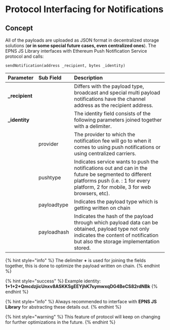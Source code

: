 # Protocol Interfacing for Notifications

## Concept

All of the payloads are uploaded as JSON format in decentralized storage solutions \(**or in some special future cases, even centralized ones**\). The EPNS JS Library interfaces with Ethereum Push Notification Service protocol and calls:

```text
sendNotification(address _recipient, bytes _identity)
```

| Parameter | Sub Field | Description |
| :--- | :--- | :--- |
| **\_recipient** |  | Differs with the payload type, broadcast and special multi payload notifications have the channel address as the recipient address. |
| **\_identity** |  | The identity field consists of the following parameters joined together with a delimiter. |
|  | provider | The provider to which the notification fee will go to when it comes to using push notifications or using centralized carriers. |
|  | pushtype | Indicates service wants to push the notifications out and can in the future be segmented to different platforms push \(i.e. : 1 for every platform, 2 for mobile, 3 for web browsers, etc\). |
|  | payloadtype | Indicates the payload type which is getting written on chain |
|  | payloadhash | Indicates the hash of the payload through which payload data can be obtained, payload type not only indicates the content of notification but also the storage implementation stored. |

{% hint style="info" %}
The delimiter **+** is used for joining the fields together, this is done to optimize the payload written on chain.
{% endhint %}

{% hint style="success" %}
Example identity: **1+1+2+QmcdzjicUnxv8ASKKSgEEYjhK7symwxqDG4BeCS82rdNBk**
{% endhint %}

{% hint style="info" %}
Always recommended to interface with **EPNS JS Library** for abstracting these details out.
{% endhint %}

{% hint style="warning" %}
This feature of protocol will keep on changing for further optimizations in the future.
{% endhint %}

